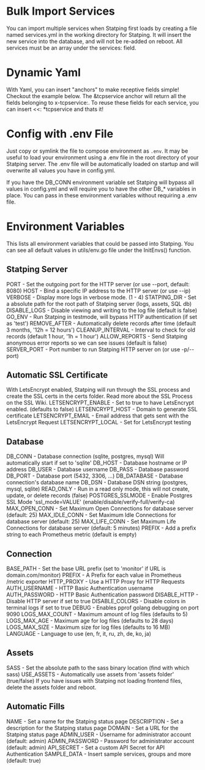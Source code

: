# Bulk Import Services
You can import multiple services when Statping first loads by creating a file named services.yml in the working directory for Statping. It will insert the new service into the database, and will not be re-added on reboot. All services must be an array under the services: field.

# Dynamic Yaml
With Yaml, you can insert "anchors" to make receptive fields simple! Checkout the example below. The &tcpservice anchor will return all the fields belonging to x-tcpservice:. To reuse these fields for each service, you can insert <<: *tcpservice and thats it!

# Config with .env File
Just copy or symlink the file to compose environment as `.env`. It may be useful to load your environment using a .env file in the root directory of your Statping server. The .env file will be automatically loaded on startup and will overwrite all values you have in config.yml.

If you have the DB_CONN environment variable set Statping will bypass all values in config.yml and will require you to have the other DB_* variables in place. You can pass in these environment variables without requiring a .env file.

# Environment Variables
This lists all environment variables that could be passed into Statping. You can see all default values in utils/env.go file under the InitEnvs() function.

## Statping Server
PORT - Set the outgoing port for the HTTP server (or use --port, default: 8080)
HOST - Bind a specific IP address to the HTTP server (or use --ip)
VERBOSE - Display more logs in verbose mode. (1 - 4)
STATPING_DIR - Set a absolute path for the root path of Statping server (logs, assets, SQL db)
DISABLE_LOGS - Disable viewing and writing to the log file (default is false)
GO_ENV - Run Statping in testmode, will bypass HTTP authentication (if set as 'test')
REMOVE_AFTER - Automatically delete records after time (default 3 months, '12h = 12 hours')
CLEANUP_INTERVAL - Interval to check for old records (default 1 hour, '1h = 1 hour')
ALLOW_REPORTS - Send Statping anonymous error reports so we can see issues (default is false)
SERVER_PORT - Port number to run Statping HTTP server on (or use -p/--port)
## Automatic SSL Certificate
With LetsEncrypt enabled, Statping will run through the SSL process and create the SSL certs in the certs folder. Read more about the SSL Process on the SSL Wiki.
LETSENCRYPT_ENABLE - Set to true to have LetsEncrypt enabled. (defaults to false)
LETSENCRYPT_HOST - Domain to generate SSL certificate
LETSENCRYPT_EMAIL - Email address that gets sent with the LetsEncrypt Request
LETSENCRYPT_LOCAL - Set for LetsEncrypt testing
## Database
DB_CONN - Database connection (sqlite, postgres, mysql) Will automatically start if set to 'sqlite'
DB_HOST - Database hostname or IP address
DB_USER - Database username
DB_PASS - Database password
DB_PORT - Database port (5432, 3306, ...)
DB_DATABASE - Database connection's database name
DB_DSN - Database DSN string (postgres, mysql, sqlite)
READ_ONLY - Run in a read only mode, this will not create, update, or delete records (false)
POSTGRES_SSLMODE - Enable Postgres SSL Mode 'ssl_mode=VALUE' (enable/disable/verify-full/verify-ca)
MAX_OPEN_CONN - Set Maximum Open Connections for database server (default: 25)
MAX_IDLE_CONN - Set Maximum Idle Connections for database server (default: 25)
MAX_LIFE_CONN - Set Maximum Life Connections for database server (default: 5 minutes)
PREFIX - Add a prefix string to each Prometheus metric (default is empty)
## Connection
BASE_PATH - Set the base URL prefix (set to 'monitor' if URL is domain.com/monitor)
PREFIX - A Prefix for each value in Prometheus /metric exporter
HTTP_PROXY - Use a HTTP Proxy for HTTP Requests
AUTH_USERNAME - HTTP Basic Authentication username
AUTH_PASSWORD - HTTP Basic Authentication password
DISABLE_HTTP - Disable HTTP server if set to true
DISABLE_COLORS - Disable colors in terminal logs if set to true
DEBUG - Enables pprof golang debugging on port 9090
LOGS_MAX_COUNT - Maximum amount of log files (defaults to 5)
LOGS_MAX_AGE - Maximum age for log files (defaults to 28 days)
LOGS_MAX_SIZE - Maximum size for log files (defaults to 16 MB)
LANGUAGE - Language to use (en, fr, it, ru, zh, de, ko, ja)
## Assets
SASS - Set the absolute path to the sass binary location (find with which sass)
USE_ASSETS - Automatically use assets from 'assets folder' (true/false)
If you have issues with Statping not loading frontend files, delete the assets folder and reboot.
## Automatic Fills
NAME - Set a name for the Statping status page
DESCRIPTION - Set a description for the Statping status page
DOMAIN - Set a URL for the Statping status page
ADMIN_USER - Username for administrator account (default: admin)
ADMIN_PASSWORD - Password for administrator account (default: admin)
API_SECRET - Set a custom API Secret for API Authentication
SAMPLE_DATA - Insert sample services, groups and more (default: true)